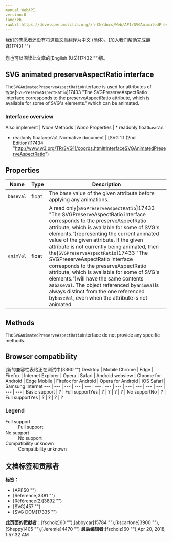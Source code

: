 ```yaml
---
manual:WebAPI
version:0
lang:zh
rawUrl:https://developer.mozilla.org/zh-CN/docs/Web/API/SVGAnimatedPreserveAspectRatio
---
```




<bdi>我们的志愿者还没有将这篇文章翻译为<bdi>中文 (简体)</bdi>。[加入我们帮助完成翻译]17431 "")<br></br>您也可以阅读此文章的[English (US)]17432 "")版。</bdi>





## SVG animated preserveAspectRatio interface<a name="SVG_animated_preserveAspectRatio_interface"></a>


The`SVGAnimatedPreserveAspectRatio`interface is used for attributes of type[`SVGPreserveAspectRatio`]17433 "The SVGPreserveAspectRatio interface corresponds to the preserveAspectRatio attribute, which is available for some of SVG's elements.")which can be animated.


### Interface overview<a name="Interface_overview"></a>
Also implement | <em>None</em> 
Methods | <em>None</em> 
Properties | * readonly float`baseVal`
* readonly float`animVal` 
Normative document | [SVG 1.1 (2nd Edition)]17434 "http://www.w3.org/TR/SVG11/coords.html#InterfaceSVGAnimatedPreserveAspectRatio") 


## Properties<a name="Properties"></a>
Name | Type | Description 
 ---  |  ---  |  ---  | 
`baseVal` | float | The base value of the given attribute before applying any animations. 
`animVal` | float | A read only[`SVGPreserveAspectRatio`]17433 "The SVGPreserveAspectRatio interface corresponds to the preserveAspectRatio attribute, which is available for some of SVG's elements.")representing the current animated value of the given attribute. If the given attribute is not currently being animated, then the[`SVGPreserveAspectRatio`]17433 "The SVGPreserveAspectRatio interface corresponds to the preserveAspectRatio attribute, which is available for some of SVG's elements.")will have the same contents as`baseVal`. The object referenced by`animVal`is always distinct from the one referenced by`baseVal`, even when the attribute is not animated. 


## Methods<a name="Methods"></a>


The`SVGAnimatedPreserveAspectRatio`interface do not provide any specific methods.


## Browser compatibility<a name="Browser_compatibility"></a>
[新的兼容性表格正在测试中<i></i>]3360 "")
<abbr>Desktop<i></i></abbr> | <abbr>Mobile<i></i></abbr> 
<abbr>Chrome<i></i></abbr> | <abbr>Edge<i></i></abbr> | <abbr>Firefox<i></i></abbr> | <abbr>Internet Explorer<i></i></abbr> | <abbr>Opera<i></i></abbr> | <abbr>Safari<i></i></abbr> | <abbr>Android webview<i></i></abbr> | <abbr>Chrome for Android<i></i></abbr> | <abbr>Edge Mobile<i></i></abbr> | <abbr>Firefox for Android<i></i></abbr> | <abbr>Opera for Android<i></i></abbr> | <abbr>iOS Safari<i></i></abbr> | <abbr>Samsung Internet<i></i></abbr> 
 ---  |  ---  |  ---  |  ---  |  ---  |  ---  |  ---  |  ---  |  ---  |  ---  |  ---  |  ---  |  ---  |  ---  | 
Basic support | <abbr>?</abbr> | <abbr>Full support</abbr>Yes | <abbr>?</abbr> | <abbr>?</abbr> | <abbr>?</abbr> | <abbr>?</abbr> | <abbr>No support</abbr>No | <abbr>?</abbr> | <abbr>Full support</abbr>Yes | <abbr>?</abbr> | <abbr>?</abbr> | <abbr>?</abbr> | <abbr>?</abbr> 


### Legend<a name="Legend"></a>
<dl><dt><abbr>Full support</abbr></dt><dd>Full support</dd><dt><abbr>No support</abbr></dt><dd>No support</dd><dt><abbr>Compatibility unknown</abbr></dt><dd>Compatibility unknown</dd></dl>



## 文档标签和贡献者
**标签：**
* [API]50 "")
* [Reference]3381 "")
* [Référence(2)]3892 "")
* [SVG]457 "")
* [SVG DOM]17335 "")

**此页面的贡献者：**[fscholz]60 ""),[abbycar]15784 ""),[kscarfone]3900 ""),[Sheppy]405 ""),[Jeremie]4470 "")
**最后编辑者:**[fscholz]60 ""),<time>Apr 20, 2018, 1:57:32 AM</time>


